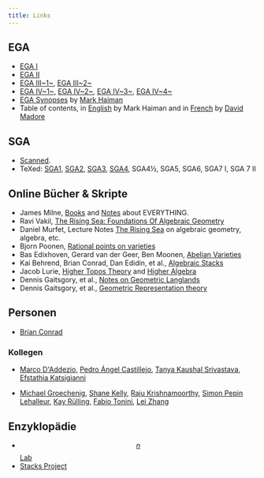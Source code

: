 ```yaml
---
title: Links
---
```


## EGA

* [EGA I][EGA1]
* [EGA II][EGA2]
* [EGA III~1~][EGA31], [EGA III~2~][EGA32]
* [EGA IV~1~][EGA41], [EGA IV~2~][EGA42], [EGA IV~3~][EGA43], [EGA IV~4~][EGA44]
* [EGA Synopses][Synopses] by [Mark Haiman][MarkHaiman]
* Table of contents, in [English][TOC_en] by Mark Haiman and in
  [French][TOC_fr] by [David Madore][DavidMadore]
  
  
[EGA1]: http://www.math.jussieu.fr/~leila/grothendieckcircle/EGA/EGAI.pdf
[EGA2]: http://www.math.jussieu.fr/~leila/grothendieckcircle/EGA/EGAII.pdf 
[EGA31]: http://www.math.jussieu.fr/~leila/grothendieckcircle/EGA/EGAIII.1.pdf
[EGA32]: http://www.math.jussieu.fr/~leila/grothendieckcircle/EGA/EGAIII.2.pdf
[EGA41]: http://www.math.jussieu.fr/~leila/grothendieckcircle/EGA/EGAIV.1.pdf
[EGA42]: http://www.math.jussieu.fr/~leila/grothendieckcircle/EGA/EGAIV.2.pdf
[EGA43]: http://www.math.jussieu.fr/~leila/grothendieckcircle/EGA/EGAIV.3.pdf
[EGA44]: http://www.math.jussieu.fr/~leila/grothendieckcircle/EGA/EGAIV.4.pdf
[Synopses]: //math.berkeley.edu/~mhaiman/math256-fall13-spring14/
[TOC_en]: //math.berkeley.edu/~mhaiman/math256-fall13-spring14/EGA-contents.pdf
[TOC_fr]: //perso.telecom-paristech.fr/~madore/ega-toc.pdf
[DavidMadore]: //perso.telecom-paristech.fr/~madore/
[MarkHaiman]: //math.berkeley.edu/~mhaiman/

## SGA

* [Scanned][SGAScanned]. 
* TeXed: [SGA1][SGA1], [SGA2][SGA2], [SGA3][SGA3], [SGA4][SGA4], SGA4½, SGA5, SGA6, SGA7 I, SGA 7 II

[SGAScanned]: http://library.msri.org/books/sga/sga/index.html
[SGA1]: //arxiv.org/abs/math/0206203
[SGA2]: //arxiv.org/abs/math/0511279
[SGA3]: //webusers.imj-prg.fr/~patrick.polo/SGA3/
[SGA4]: //fabrice.orgogozo.perso.math.cnrs.fr/SGA4/
[SGA7II]: //publications.ias.edu/node/358


## Online Bücher & Skripte

* James Milne, [Books][MilneBooks] and [Notes][MilneNotes] about EVERYTHING.
* Ravi Vakil, [The Rising Sea: Foundations Of Algebraic Geometry][FOAG]
* Daniel Murfet, Lecture Notes [The Rising Sea][therisingsea] on algebraic geometry, algebra, etc.
* Bjorn Poonen, [Rational points on varieties][Qpoints]
* Bas Edixhoven, Gerard van der Geer, Ben Moonen, [Abelian Varieties][AV]
* Kai Behrend, Brian Conrad, Dan Edidin, et al., [Algebraic Stacks][algstacks]
* Jacob Lurie, [Higher Topos Theory][HTT] and [Higher Algebra][HA]
* Dennis Gaitsgory, et al., [Notes on Geometric Langlands][GL]
* Dennis Gaitsgory, et al., [Geometric Representation theory][GRT]


[AV]: http://gerard.vdgeer.net/AV
[Qpoints]: http://www-math.mit.edu/~poonen/papers/Qpoints.pdf
[algstacks]: //www.math.uzh.ch/index.php?pr_vo_det&key1=1287&key2=580&no_cache=1
[FOAG]: //math.stanford.edu/~vakil/216blog/
[therisingsea]: http://therisingsea.org/post/notes/
[HA]: http://www.math.harvard.edu/~lurie/papers/HA.pdf
[HTT]: http://www.math.harvard.edu/~lurie/papers/HTT.pdf
[GL]: http://www.math.harvard.edu/~gaitsgde/GL/
[GRT]: http://www.math.harvard.edu/~gaitsgde/grad_2009/
[MilneBooks]: http://www.jmilne.org/math/Books/index.html
[MilneNotes]: http://www.jmilne.org/math/CourseNotes/index.html


## Personen

* [Brian Conrad][BrianConrad]

[BrianConrad]: //math.stanford.edu/~conrad/

### Kollegen
* [Marco D'Addezio][Marco],
  [Pedro Ángel Castillejo][Pedro],
  [Tanya Kaushal Srivastava][Tanya],
  [Efstathia Katsigianni][Efstathia]
* [Michael Groechenig][Michael],
  [Shane Kelly][Shane],
  [Raju Krishnamoorthy][Raju],
  [Simon Pepin Lehalleur][Simon],
  [Kay Rülling][Kay],
  [Fabio Tonini][Fabio],
  [Lei Zhang][Lei]
  

    [Pedro]: //page.mi.fu-berlin.de/castillejo/
    [Tanya]: //page.mi.fu-berlin.de/tanyasrivas/
[Efstathia]: //page.mi.fu-berlin.de/katsief/
    [Marco]: //page.mi.fu-berlin.de/daddezio/
      [Kay]: //page.mi.fu-berlin.de/ruelling/
      [Lei]: //page.mi.fu-berlin.de/lei/
    [Shane]: //page.mi.fu-berlin.de/shanekelly/
  [Michael]: //page.mi.fu-berlin.de/groemich/
    [Fabio]: //page.mi.fu-berlin.de/tonini/
    [Simon]: //simon-pepin.github.io/
     [Raju]: //math.columbia.edu/~raju/


## Enzyklopädie

* [$$n$$Lab][nlab]
* [Stacks Project][SP]

[nlab]: //ncatlab.org/
[SP]: //stacks.math.columbia.edu/
